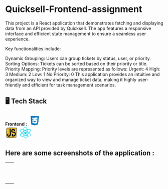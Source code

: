 # Quicksell-Frontend-assignment

This project is a React application that demonstrates fetching and displaying data from an API provided by Quicksell. The app features a responsive interface and efficient state management to ensure a seamless user experience.

Key functionalities include:

Dynamic Grouping: Users can group tickets by status, user, or priority.
Sorting Options: Tickets can be sorted based on their priority or title.
Priority Mapping: Priority levels are represented as follows:
Urgent: 4
High: 3
Medium: 2
Low: 1
No Priority: 0
This application provides an intuitive and organized way to view and manage ticket data, making it highly user-friendly and efficient for task management scenarios.

## 🖥️ Tech Stack
**Frontend :**
<code><img height="40" src="https://raw.githubusercontent.com/AnmolVerma404/AnmolVerma404/main/gif/css.webp" alt="css"></code>
<code> <img src="https://raw.githubusercontent.com/AnmolVerma404/AnmolVerma404/main/gif/js.webp" height="40" alt="js"></code>
<code><img height="40" src="https://raw.githubusercontent.com/AnmolVerma404/AnmolVerma404/main/gif/react.webp" alt="react"></code>


## Here are some screenshots of the application :

<table>
  <tr>
    <td><img src="src/Screenshots/SS1.png" alt="" /></td>
    <td><img src="src/Screenshots/SS2.png" alt="" /></td>
  </tr>
  <tr>
    <td><img src="src/Screenshots/SS3.png" alt="" /></td>
    <td><img src="src/Screenshots/SS4.png" alt="" /></td>
  </tr>
  <tr>
    <td><img src="src/Screenshots/SS5.png" alt="" /></td>
  </tr>
</table>
